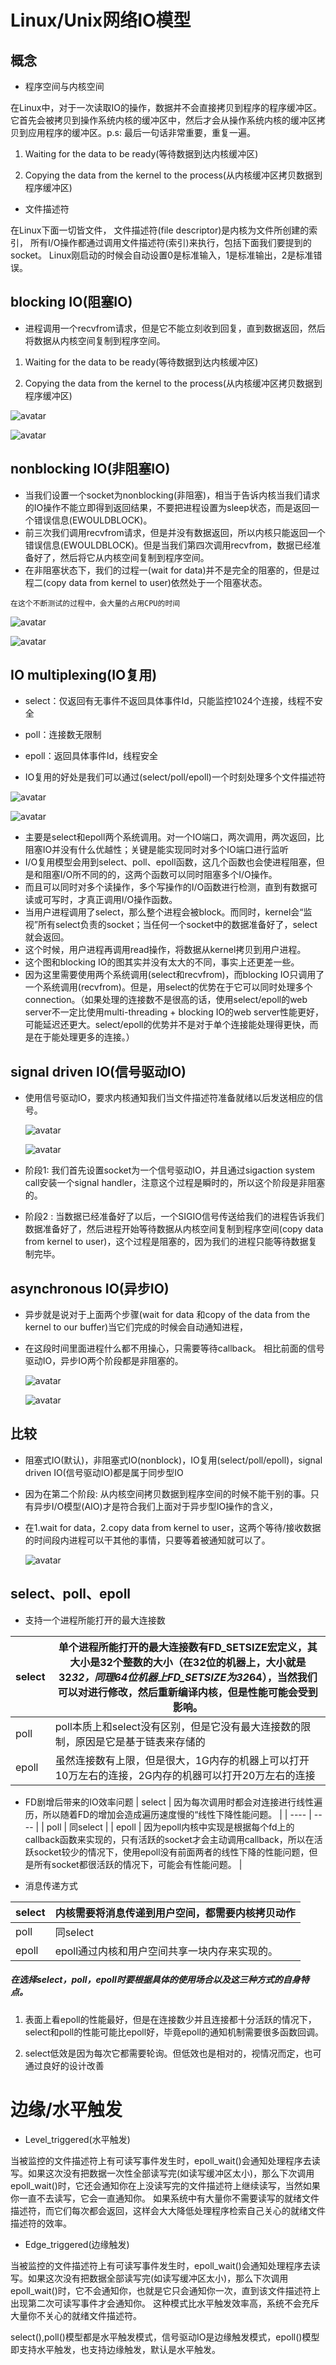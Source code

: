 # Linux/Unix网络IO模型

## 概念
- 程序空间与内核空间

在Linux中，对于一次读取IO的操作，数据并不会直接拷贝到程序的程序缓冲区。它首先会被拷贝到操作系统内核的缓冲区中，然后才会从操作系统内核的缓冲区拷贝到应用程序的缓冲区。p.s: 最后一句话非常重要，重复一遍。
 1. Waiting for the data to be ready(等待数据到达内核缓冲区)

 2. Copying the data from the kernel to the process(从内核缓冲区拷贝数据到程序缓冲区)


- 文件描述符

 在Linux下面一切皆文件， 文件描述符(file descriptor)是内核为文件所创建的索引，
 所有I/O操作都通过调用文件描述符(索引)来执行，包括下面我们要提到的socket。
 Linux刚启动的时候会自动设置0是标准输入，1是标准输出，2是标准错误。
 
## blocking IO(阻塞IO)
 
- 进程调用一个recvfrom请求，但是它不能立刻收到回复，直到数据返回，然后将数据从内核空间复制到程序空间。
 
 1. Waiting for the data to be ready(等待数据到达内核缓冲区)
 
 2. Copying the data from the kernel to the process(从内核缓冲区拷贝数据到程序缓冲区)
 
![avatar](../images/blocking.jpg)



![avatar](../images/blockingcn.png)

## nonblocking IO(非阻塞IO)
   
- 当我们设置一个socket为nonblocking(非阻塞)，相当于告诉内核当我们请求的IO操作不能立即得到返回结果，不要把进程设置为sleep状态，而是返回一个错误信息(EWOULDBLOCK)。 
- 前三次我们调用recvfrom请求，但是并没有数据返回，所以内核只能返回一个错误信息(EWOULDBLOCK)。但是当我们第四次调用recvfrom，数据已经准备好了，然后将它从内核空间复制到程序空间。
- 在非阻塞状态下，我们的过程一(wait for data)并不是完全的阻塞的，但是过程二(copy data from kernel to user)依然处于一个阻塞状态。

`在这个不断测试的过程中，会大量的占用CPU的时间`


![avatar](../images/nonblockingjpg.jpg)

![avatar](../images/nonblockingjpgcn.png)


## IO multiplexing(IO复用)

- select：仅返回有无事件不返回具体事件Id，只能监控1024个连接，线程不安全
- poll：连接数无限制
- epoll：返回具体事件Id，线程安全



- IO复用的好处是我们可以通过(select/poll/epoll)一个时刻处理多个文件描述符
  
 ![avatar](../images/multiplexing.jpg)
 
 ![avatar](../images/multiplexingcn.png)

- 主要是select和epoll两个系统调用。对一个IO端口，两次调用，两次返回，比阻塞IO并没有什么优越性；关键是能实现同时对多个IO端口进行监听
- I/O复用模型会用到select、poll、epoll函数，这几个函数也会使进程阻塞，但是和阻塞I/O所不同的的，这两个函数可以同时阻塞多个I/O操作。
- 而且可以同时对多个读操作，多个写操作的I/O函数进行检测，直到有数据可读或可写时，才真正调用I/O操作函数。
- 当用户进程调用了select，那么整个进程会被block。而同时，kernel会“监视”所有select负责的socket；当任何一个socket中的数据准备好了，select就会返回。
- 这个时候，用户进程再调用read操作，将数据从kernel拷贝到用户进程。
- 这个图和blocking IO的图其实并没有太大的不同，事实上还更差一些。
- 因为这里需要使用两个系统调用(select和recvfrom)，而blocking IO只调用了一个系统调用(recvfrom)。但是，用select的优势在于它可以同时处理多个connection。（如果处理的连接数不是很高的话，使用select/epoll的web server不一定比使用multi-threading + blocking IO的web server性能更好，可能延迟还更大。select/epoll的优势并不是对于单个连接能处理得更快，而是在于能处理更多的连接。）

## signal driven IO(信号驱动IO)

- 使用信号驱动IO，要求内核通知我们当文件描述符准备就绪以后发送相应的信号。

  ![avatar](../images/signal.jpg)
  
  ![avatar](../images/signalcn.png)

- 阶段1: 我们首先设置socket为一个信号驱动IO，并且通过sigaction system call安装一个signal handler，注意这个过程是瞬时的，所以这个阶段是非阻塞的。 
- 阶段2 : 当数据已经准备好了以后，一个SIGIO信号传送给我们的进程告诉我们数据准备好了，然后进程开始等待数据从内核空间复制到程序空间(copy data from kernel to user)，这个过程是阻塞的，因为我们的进程只能等待数据复制完毕。

## asynchronous IO(异步IO)

- 异步就是说对于上面两个步骤(wait for data 和copy of the data from the kernel to our buffer)当它们完成的时候会自动通知进程，
- 在这段时间里面进程什么都不用操心，只需要等待callback。 相比前面的信号驱动IO，异步IO两个阶段都是非阻塞的。

  ![avatar](../images/asynchronous.jpg)
  
  ![avatar](../images/asynchronouscn.png)
  
  
 ## 比较
 
- 阻塞式IO(默认)，非阻塞式IO(nonblock)，IO复用(select/poll/epoll)，signal driven IO(信号驱动IO)都是属于同步型IO
- 因为在第二个阶段: 从内核空间拷贝数据到程序空间的时候不能干别的事。只有异步I/O模型(AIO)才是符合我们上面对于异步型IO操作的含义，
- 在1.wait for data，2.copy data from kernel to user，这两个等待/接收数据的时间段内进程可以干其他的事情，只要等着被通知就可以了。
 
  ![avatar](../images/compare.jpg)
  
  
## select、poll、epoll
- 支持一个进程所能打开的最大连接数

 |  select   |  单个进程所能打开的最大连接数有FD_SETSIZE宏定义，其大小是32个整数的大小（在32位的机器上，大小就是32*32，同理64位机器上FD_SETSIZE为32*64），当然我们可以对进行修改，然后重新编译内核，但是性能可能会受到影响。|
 |  ----  | ----  |
 | poll  |  poll本质上和select没有区别，但是它没有最大连接数的限制，原因是它是基于链表来存储的 |
 | epoll  |  虽然连接数有上限，但是很大，1G内存的机器上可以打开10万左右的连接，2G内存的机器可以打开20万左右的连接 |
 

- FD剧增后带来的IO效率问题
|  select   | 因为每次调用时都会对连接进行线性遍历，所以随着FD的增加会造成遍历速度慢的“线性下降性能问题。  |
|  ----  | ----  |
| poll  | 同select |
| epoll  | 因为epoll内核中实现是根据每个fd上的callback函数来实现的，只有活跃的socket才会主动调用callback，所以在活跃socket较少的情况下，使用epoll没有前面两者的线性下降的性能问题，但是所有socket都很活跃的情况下，可能会有性能问题。 |
 

- 消息传递方式

|  select   | 内核需要将消息传递到用户空间，都需要内核拷贝动作  |
|  ----  | ----  |
| poll  | 同select |
| epoll  | epoll通过内核和用户空间共享一块内存来实现的。 |
 
 
 
 ##### 在选择select，poll，epoll时要根据具体的使用场合以及这三种方式的自身特点。
  1. 表面上看epoll的性能最好，但是在连接数少并且连接都十分活跃的情况下，select和poll的性能可能比epoll好，毕竟epoll的通知机制需要很多函数回调。
       
  2. select低效是因为每次它都需要轮询。但低效也是相对的，视情况而定，也可通过良好的设计改善

# 边缘/水平触发

- Level_triggered(水平触发)

当被监控的文件描述符上有可读写事件发生时，epoll_wait()会通知处理程序去读写。如果这次没有把数据一次性全部读写完(如读写缓冲区太小)，那么下次调用 epoll_wait()时，它还会通知你在上没读写完的文件描述符上继续读写，当然如果你一直不去读写，它会一直通知你。
如果系统中有大量你不需要读写的就绪文件描述符，而它们每次都会返回，这样会大大降低处理程序检索自己关心的就绪文件描述符的效率。

- Edge_triggered(边缘触发)

当被监控的文件描述符上有可读写事件发生时，epoll_wait()会通知处理程序去读写。如果这次没有把数据全部读写完(如读写缓冲区太小)，那么下次调用epoll_wait()时，它不会通知你，也就是它只会通知你一次，直到该文件描述符上出现第二次可读写事件才会通知你。
这种模式比水平触发效率高，系统不会充斥大量你不关心的就绪文件描述符。

 select(),poll()模型都是水平触发模式，信号驱动IO是边缘触发模式，epoll()模型即支持水平触发，也支持边缘触发，默认是水平触发。